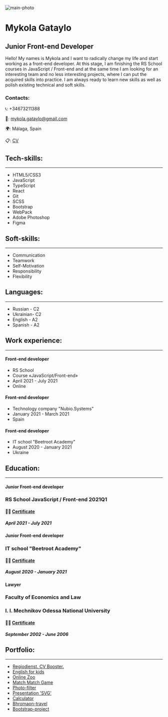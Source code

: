![main-photo](https://avatars.githubusercontent.com/u/70888618?s=96&v=4 'Mykola Gataylo')

# Mykola Gataylo

## Junior Front-end Developer

Hello!
My names is Mykola and I want to radically change my life and start working as a front-end developer.
At this stage, I am finishing the RS School courses in JavaScript / Front-end and at the same time I am looking for an interesting team and no less interesting projects, where I can put the acquired skills into practice.
I am always ready to learn new skills as well as polish existing technical and soft skills.

### Contacts:

📞: +34673211388

📧: mykola.gataylo@gmail.com

🌍: Málaga, Spain

📋: [CV](https://cv-mykola-gataylo.netlify.app 'cv mykola gataylo')

## Tech-skills:

---

- HTML5/CSS3
- JavaScript
- TypeScript
- React
- Git
- SCSS
- Bootstrap
- WebPack
- Adobe Photoshop
- Figma

## Soft-skills:

---

- Communication
- Teamwork
- Self-Motivation
- Responsibility
- Flexibility

## Languages:

---

- Russian - C2
- Ukrainian- C2
- English - A2
- Spanish - A2

## Work experience:

---

#### Front-end developer

- RS School
- Course «JavaScript/Front-end»
- April 2021 - July 2021
- Online

#### Front-end developer

- Technology company "Nubio.Systems"
- January 2021 - March 2021
- Spain

#### Front-end developer

- IT school "Beetroot Academy"
- August 2020 - January 2021
- Ukraine

## Education:

---

#### Junior Front-end developer

### RS School JavaScript / Front-end 2021Q1

#### 👨‍🎓 [Certificate](https://drive.google.com/file/d/1voDwZJwF2uVJR6bz0HPddm-RwL8PzVMj/view?usp=sharing)

##### April 2021 - July 2021

#### Junior Front-end developer

### IT school "Beetroot Academy"

#### 👨‍🎓 [Certificate](https://drive.google.com/file/d/17YyFWKhTVx5tzpAEHbPHO5tTxnmD0-TA/view?usp=sharing)

##### August 2020 - January 2021

#### Lawyer

### Faculty of Economics and Law

### I. I. Mechnikov Odessa National University

#### 👨‍🎓 [Certificate](https://drive.google.com/file/d/17YyFWKhTVx5tzpAEHbPHO5tTxnmD0-TA/view?usp=sharing)

##### September 2002 - June 2006

## Portfolio:

---

- [Regiodienst. CV Booster.](https://regiodienst.netlify.app 'Regiodienst. CV Booster.')
- [English for kids](https://mykola-gataylo-english-for-kids.netlify.app 'English for kids')
- [Online Zoo](https://rolling-scopes-school.github.io/mykola-gataylo-JSFE2021Q1/online-zoo/index.html 'Online Zoo')
- [Match Match Game](https://rolling-scopes-school.github.io/mykola-gataylo-JSFE2021Q1/match-match-game/match-match-game/ 'Match Match Game')
- [Photo-filter](https://rolling-scopes-school.github.io/mykola-gataylo-JSFE2021Q1/photo-filter/ 'Photo-filter')
- [Presentation 'SVG'](https://mykola-gataylo-presentation.netlify.app "Presentation 'SVG'")
- [Calculator](https://minicalculadora.netlify.app 'Calculator')
- [Bhromaon-travel](https://bhromaon-travel.netlify.app 'Bhromaon-travel')
- [Bootstrap-project](https://bootstrap-style-project.netlify.app 'Bootstrap-project')
